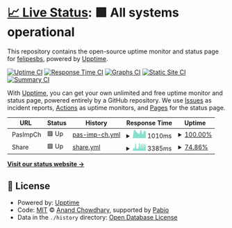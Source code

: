 # [📈 Live Status](https://felipesbs.github.io/bitrate-uptime): <!--live status--> **🟩 All systems operational**

This repository contains the open-source uptime monitor and status page for [felipesbs](https://felipesbs.github.io/bitrate-uptime), powered by [Upptime](https://github.com/upptime/upptime).

[![Uptime CI](https://github.com/felipesbs/bitrate-uptime/workflows/Uptime%20CI/badge.svg)](https://github.com/felipesbs/bitrate-uptime/actions?query=workflow%3A%22Uptime+CI%22)
[![Response Time CI](https://github.com/felipesbs/bitrate-uptime/workflows/Response%20Time%20CI/badge.svg)](https://github.com/felipesbs/bitrate-uptime/actions?query=workflow%3A%22Response+Time+CI%22)
[![Graphs CI](https://github.com/felipesbs/bitrate-uptime/workflows/Graphs%20CI/badge.svg)](https://github.com/felipesbs/bitrate-uptime/actions?query=workflow%3A%22Graphs+CI%22)
[![Static Site CI](https://github.com/felipesbs/bitrate-uptime/workflows/Static%20Site%20CI/badge.svg)](https://github.com/felipesbs/bitrate-uptime/actions?query=workflow%3A%22Static+Site+CI%22)
[![Summary CI](https://github.com/felipesbs/bitrate-uptime/workflows/Summary%20CI/badge.svg)](https://github.com/felipesbs/bitrate-uptime/actions?query=workflow%3A%22Summary+CI%22)

With [Upptime](https://upptime.js.org), you can get your own unlimited and free uptime monitor and status page, powered entirely by a GitHub repository. We use [Issues](https://github.com/felipesbs/bitrate-uptime/issues) as incident reports, [Actions](https://github.com/felipesbs/bitrate-uptime/actions) as uptime monitors, and [Pages](https://felipesbs.github.io/bitrate-uptime) for the status page.

<!--start: status pages-->
<!-- This summary is generated by Upptime (https://github.com/upptime/upptime) -->
<!-- Do not edit this manually, your changes will be overwritten -->
<!-- prettier-ignore -->
| URL | Status | History | Response Time | Uptime |
| --- | ------ | ------- | ------------- | ------ |
| <img alt="" src="https://icons.duckduckgo.com/ip3/null.ico" height="13"> PasImpCh | 🟩 Up | [pas-imp-ch.yml](https://github.com/felipesbs/bitrate-uptime/commits/HEAD/history/pas-imp-ch.yml) | <details><summary><img alt="Response time graph" src="./graphs/pas-imp-ch/response-time-week.png" height="20"> 1010ms</summary><br><a href="https://felipesbs.github.io/bitrate-uptime/history/pas-imp-ch"><img alt="Response time 1216" src="https://img.shields.io/endpoint?url=https%3A%2F%2Fraw.githubusercontent.com%2Ffelipesbs%2Fbitrate-uptime%2FHEAD%2Fapi%2Fpas-imp-ch%2Fresponse-time.json"></a><br><a href="https://felipesbs.github.io/bitrate-uptime/history/pas-imp-ch"><img alt="24-hour response time 1097" src="https://img.shields.io/endpoint?url=https%3A%2F%2Fraw.githubusercontent.com%2Ffelipesbs%2Fbitrate-uptime%2FHEAD%2Fapi%2Fpas-imp-ch%2Fresponse-time-day.json"></a><br><a href="https://felipesbs.github.io/bitrate-uptime/history/pas-imp-ch"><img alt="7-day response time 1010" src="https://img.shields.io/endpoint?url=https%3A%2F%2Fraw.githubusercontent.com%2Ffelipesbs%2Fbitrate-uptime%2FHEAD%2Fapi%2Fpas-imp-ch%2Fresponse-time-week.json"></a><br><a href="https://felipesbs.github.io/bitrate-uptime/history/pas-imp-ch"><img alt="30-day response time 1160" src="https://img.shields.io/endpoint?url=https%3A%2F%2Fraw.githubusercontent.com%2Ffelipesbs%2Fbitrate-uptime%2FHEAD%2Fapi%2Fpas-imp-ch%2Fresponse-time-month.json"></a><br><a href="https://felipesbs.github.io/bitrate-uptime/history/pas-imp-ch"><img alt="1-year response time 1235" src="https://img.shields.io/endpoint?url=https%3A%2F%2Fraw.githubusercontent.com%2Ffelipesbs%2Fbitrate-uptime%2FHEAD%2Fapi%2Fpas-imp-ch%2Fresponse-time-year.json"></a></details> | <details><summary><a href="https://felipesbs.github.io/bitrate-uptime/history/pas-imp-ch">100.00%</a></summary><a href="https://felipesbs.github.io/bitrate-uptime/history/pas-imp-ch"><img alt="All-time uptime 99.26%" src="https://img.shields.io/endpoint?url=https%3A%2F%2Fraw.githubusercontent.com%2Ffelipesbs%2Fbitrate-uptime%2FHEAD%2Fapi%2Fpas-imp-ch%2Fuptime.json"></a><br><a href="https://felipesbs.github.io/bitrate-uptime/history/pas-imp-ch"><img alt="24-hour uptime 100.00%" src="https://img.shields.io/endpoint?url=https%3A%2F%2Fraw.githubusercontent.com%2Ffelipesbs%2Fbitrate-uptime%2FHEAD%2Fapi%2Fpas-imp-ch%2Fuptime-day.json"></a><br><a href="https://felipesbs.github.io/bitrate-uptime/history/pas-imp-ch"><img alt="7-day uptime 100.00%" src="https://img.shields.io/endpoint?url=https%3A%2F%2Fraw.githubusercontent.com%2Ffelipesbs%2Fbitrate-uptime%2FHEAD%2Fapi%2Fpas-imp-ch%2Fuptime-week.json"></a><br><a href="https://felipesbs.github.io/bitrate-uptime/history/pas-imp-ch"><img alt="30-day uptime 100.00%" src="https://img.shields.io/endpoint?url=https%3A%2F%2Fraw.githubusercontent.com%2Ffelipesbs%2Fbitrate-uptime%2FHEAD%2Fapi%2Fpas-imp-ch%2Fuptime-month.json"></a><br><a href="https://felipesbs.github.io/bitrate-uptime/history/pas-imp-ch"><img alt="1-year uptime 98.95%" src="https://img.shields.io/endpoint?url=https%3A%2F%2Fraw.githubusercontent.com%2Ffelipesbs%2Fbitrate-uptime%2FHEAD%2Fapi%2Fpas-imp-ch%2Fuptime-year.json"></a></details>
| <img alt="" src="https://icons.duckduckgo.com/ip3/null.ico" height="13"> Share | 🟩 Up | [share.yml](https://github.com/felipesbs/bitrate-uptime/commits/HEAD/history/share.yml) | <details><summary><img alt="Response time graph" src="./graphs/share/response-time-week.png" height="20"> 3385ms</summary><br><a href="https://felipesbs.github.io/bitrate-uptime/history/share"><img alt="Response time 4960" src="https://img.shields.io/endpoint?url=https%3A%2F%2Fraw.githubusercontent.com%2Ffelipesbs%2Fbitrate-uptime%2FHEAD%2Fapi%2Fshare%2Fresponse-time.json"></a><br><a href="https://felipesbs.github.io/bitrate-uptime/history/share"><img alt="24-hour response time 3696" src="https://img.shields.io/endpoint?url=https%3A%2F%2Fraw.githubusercontent.com%2Ffelipesbs%2Fbitrate-uptime%2FHEAD%2Fapi%2Fshare%2Fresponse-time-day.json"></a><br><a href="https://felipesbs.github.io/bitrate-uptime/history/share"><img alt="7-day response time 3385" src="https://img.shields.io/endpoint?url=https%3A%2F%2Fraw.githubusercontent.com%2Ffelipesbs%2Fbitrate-uptime%2FHEAD%2Fapi%2Fshare%2Fresponse-time-week.json"></a><br><a href="https://felipesbs.github.io/bitrate-uptime/history/share"><img alt="30-day response time 3862" src="https://img.shields.io/endpoint?url=https%3A%2F%2Fraw.githubusercontent.com%2Ffelipesbs%2Fbitrate-uptime%2FHEAD%2Fapi%2Fshare%2Fresponse-time-month.json"></a><br><a href="https://felipesbs.github.io/bitrate-uptime/history/share"><img alt="1-year response time 4848" src="https://img.shields.io/endpoint?url=https%3A%2F%2Fraw.githubusercontent.com%2Ffelipesbs%2Fbitrate-uptime%2FHEAD%2Fapi%2Fshare%2Fresponse-time-year.json"></a></details> | <details><summary><a href="https://felipesbs.github.io/bitrate-uptime/history/share">74.86%</a></summary><a href="https://felipesbs.github.io/bitrate-uptime/history/share"><img alt="All-time uptime 95.19%" src="https://img.shields.io/endpoint?url=https%3A%2F%2Fraw.githubusercontent.com%2Ffelipesbs%2Fbitrate-uptime%2FHEAD%2Fapi%2Fshare%2Fuptime.json"></a><br><a href="https://felipesbs.github.io/bitrate-uptime/history/share"><img alt="24-hour uptime 74.34%" src="https://img.shields.io/endpoint?url=https%3A%2F%2Fraw.githubusercontent.com%2Ffelipesbs%2Fbitrate-uptime%2FHEAD%2Fapi%2Fshare%2Fuptime-day.json"></a><br><a href="https://felipesbs.github.io/bitrate-uptime/history/share"><img alt="7-day uptime 74.86%" src="https://img.shields.io/endpoint?url=https%3A%2F%2Fraw.githubusercontent.com%2Ffelipesbs%2Fbitrate-uptime%2FHEAD%2Fapi%2Fshare%2Fuptime-week.json"></a><br><a href="https://felipesbs.github.io/bitrate-uptime/history/share"><img alt="30-day uptime 74.70%" src="https://img.shields.io/endpoint?url=https%3A%2F%2Fraw.githubusercontent.com%2Ffelipesbs%2Fbitrate-uptime%2FHEAD%2Fapi%2Fshare%2Fuptime-month.json"></a><br><a href="https://felipesbs.github.io/bitrate-uptime/history/share"><img alt="1-year uptime 93.18%" src="https://img.shields.io/endpoint?url=https%3A%2F%2Fraw.githubusercontent.com%2Ffelipesbs%2Fbitrate-uptime%2FHEAD%2Fapi%2Fshare%2Fuptime-year.json"></a></details>

<!--end: status pages-->

[**Visit our status website →**](https://felipesbs.github.io/bitrate-uptime)

## 📄 License

- Powered by: [Upptime](https://github.com/upptime/upptime)
- Code: [MIT](./LICENSE) © [Anand Chowdhary](https://anandchowdhary.com), supported by [Pabio](https://pabio.com)
- Data in the `./history` directory: [Open Database License](https://opendatacommons.org/licenses/odbl/1-0/)
